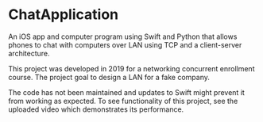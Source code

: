 # ChatApplication
An iOS app and computer program using Swift and Python that allows phones to chat with computers over LAN using TCP and a client-server architecture.

This project was developed in 2019 for a networking concurrent enrollment course. The project goal to design a LAN for a fake company.


The code has not been maintained and updates to Swift might prevent it from working as expected. To see functionality of this project, see the uploaded video which demonstrates its performance. 
